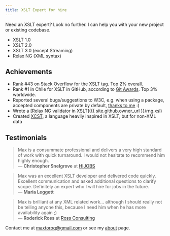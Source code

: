 ```yaml
---
title: XSLT Expert for hire
---
```


Need an XSLT expert? Look no further. I can help you with your new project or existing codebase.

- XSLT 1.0
- XSLT 2.0
- XSLT 3.0 (except Streaming)
- Relax NG (XML syntax)

## Achievements

- Rank #43 on Stack Overflow for the XSLT tag. Top 2% overall.
- Rank #1 in Chile for XSLT in GitHub, according to [Git Awards](http://git-awards.com/users/search?login=maxtoroq). Top 3% worldwide.
- Reported several bugs/suggestions to W3C, e.g. when using a package, accepted components are private by default, [thanks to me](https://www.w3.org/Bugs/Public/show_bug.cgi?id=29574) :)
- Wrote a [Relax NG validator in XSLT]({{ site.github.owner_url }}/rng.xsl)
- Created [XCST](/XCST/), a language heavily inspired in XSLT, but for non-XML data

## Testimonials

> Max is a consummate professional and delivers a very high standard of work with quick turnaround. I would not hesitate to recommend him highly enough.  
> — **Christopher Snelgrove** at [HIJOBS](https://hijobs.net/)

> Max was an excellent XSLT developer and delivered code quickly. Excellent communication and asked additional questions to clarify scope. Definitely an expert who I will hire for jobs in the future.  
> — **Maria Leggett**

> Max is brilliant at any XML related work... although I should really not be telling anyone this, because I need him when he has more availability again ;)  
> — **Roderick Ross** at [Ross Consulting](http://www.ross.consulting/)

Contact me at maxtoroq@gmail.com or see my [about](/p/about-me.html) page.
